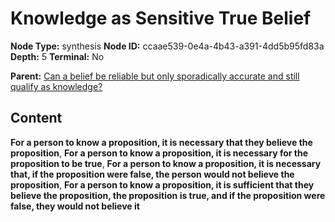 # Knowledge as Sensitive True Belief

**Node Type:** synthesis
**Node ID:** ccaae539-0e4a-4b43-a391-4dd5b95fd83a
**Depth:** 5
**Terminal:** No

**Parent:** [Can a belief be reliable but only sporadically accurate and still qualify as knowledge?](can-a-belief-be-reliable-but-only-sporadically-accurate-and-still-qualify-as-knowledge-antithesis-ec7f1f4a-2674-4d45-b11a-107bdd655e95.md)

## Content

**For a person to know a proposition, it is necessary that they believe the proposition**, **For a person to know a proposition, it is necessary for the proposition to be true**, **For a person to know a proposition, it is necessary that, if the proposition were false, the person would not believe the proposition**, **For a person to know a proposition, it is sufficient that they believe the proposition, the proposition is true, and if the proposition were false, they would not believe it**
